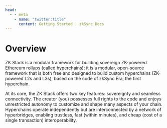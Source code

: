```yaml
---
head:
  - - meta
    - name: "twitter:title"
      content: Getting Started | zkSync Docs
---
```


# Overview

ZK Stack is a modular framework for building sovereign ZK-powered Ethereum rollups (called hyperchains); it is a modular, open-source framework that is both free and designed to build custom hyperchains (ZK-powered L2s and L3s), based on the code of zkSync Era, the first hyperchain.

At its core, the ZK Stack offers two key features: sovereignty and seamless connectivity. The creator (you) possesses full rights to the code and enjoys unrestricted autonomy to customize and shape many aspects of your chain. Hyperchains operate independently but are interconnected by a network of hyperbridges, enabling trustless, fast (within minutes), and cheap (cost of a single transaction) interoperability.
